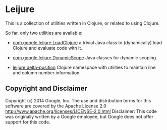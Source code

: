 Leijure
=======

This is a collection of utilities written in Clojure, or related to using Clojure.

So far, only two utilities are available:

  * [com.google.leijure.LoadClojure](LoadClojure/)
    a trivial Java class to (dynamically) load Clojure and evaluate code with it.

  * [com.google.leijure.DynamicScope](DynamicScope/)
    Java classes for dynamic scoping.

  * [leijure.delta-position](delta-position/)
    Clojure namespace with utilities to maintain line and column number information.



Copyright and Disclaimer
------------------------

Copyright (c) 2014 Google, Inc.
The use and distribution terms for this software are covered by the
Apache License 2.0 http://www.apache.org/licenses/LICENSE-2.0.html
Disclaimer: This code was originally written by a Google employee, but
Google does not offer support for this code.
